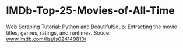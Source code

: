 # IMDb-Top-25-Movies-of-All-Time
Web Scraping Tutorial: Python and BeautifulSoup: Extracting the movie titles, genres, ratings, and runtimes. Souce: www.imdb.com/list/ls024149810/
